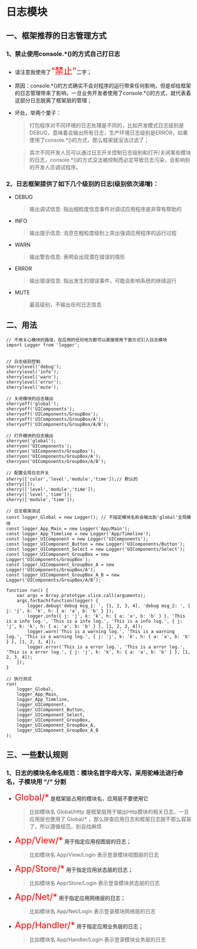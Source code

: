 # 日志模块

## 一、框架推荐的日志管理方式

### 1、禁止使用console.*()的方式自己打日志

* 请注意我使用了<font color=red size=5>“禁止”</font>二字；

* 原因：console.\*()的方式确实不会对程序的运行带来任何影响，但是却给框架的日志管理带来了影响，一旦业务开发者使用了console.\*()的方式，就代表着这部分日志脱离了框架层的管理；

* 坏处，举两个栗子：

  >打包程序对不同环境的日志处理是不同的，比如开发模式日志级别是DEBUG，意味着会输出所有日志，生产环境日志级别是ERROR，如果使用了console.\*()的方式，那么框架就没法过滤了；

  >其次不同开发人员可以通过日志开关控制日志级别和打开/关闭某些模块的日志，console.\*()的方式没法被控制而必定导致日志污染，会影响别的开发人员调试程序。

### 2、日志框架提供了如下几个级别的日志(级别依次递增)：

* DEBUG
  >输出调试信息: 指出细粒度信息事件对调试应用程序是非常有帮助的
* INFO
  >输出提示信息: 消息在粗粒度级别上突出强调应用程序的运行过程
* WARN
  >输出警告信息: 表明会出现潜在错误的情形
* ERROR
  >输出错误信息: 指出发生的错误事件，可能会影响系统的继续运行
* MUTE
  >最高级别，不输出任何日志信息

## 二、用法

```
// 不用关心模块的路径，在应用的任何地方都可以直接使用下面方式引入日志模块
import Logger from 'logger';


// 日志级别控制
sherrylevel('debug');
sherrylevel('info');
sherrylevel('warn');
sherrylevel('error');
sherrylevel('mute');

// 关闭模块的日志输出
sherryoff('global');
sherryoff('UIComponents');
sherryoff('UIComponents/GroupBox');
sherryoff('UIComponents/GroupBox/A');
sherryoff('UIComponents/GroupBox/A/B');

// 打开模块的日志输出
sherryon('global');
sherryon('UIComponents');
sherryon('UIComponents/GroupBox');
sherryon('UIComponents/GroupBox/A');
sherryon('UIComponents/GroupBox/A/B');

// 配置全局日志开关
sherry(['color','level','module','time']);// 默认的
sherry([]);
sherry(['level','module','time']);
sherry(['level','time']);
sherry(['module','time']);

// 日志框架测试
const logger_Global = new Logger(); // 不指定模块名称会输出到'global'全局模块
const logger_App_Main = new Logger('App/Main');
const logger_App_Timeline = new Logger('App/Timeline');
const logger_UIComponent = new Logger('UIComponents');
const logger_UIComponent_Button = new Logger('UIComponents/Button');
const logger_UIComponent_Select = new Logger('UIComponents/Select');
const logger_UIComponent_GroupBox = new Logger('UIComponents/GroupBox');
const logger_UIComponent_GroupBox_A = new Logger('UIComponents/GroupBox/A');
const logger_UIComponent_GroupBox_A_B = new Logger('UIComponents/GroupBox/A/B');

function run() {
    var args = Array.prototype.slice.call(arguments);
    args.forEach(function(logger) {
        logger.debug('debug msg_1: ', [1, 2, 3, 4], 'debug msg_2: ', { j: 'j', k: 'k', h: { a: 'a', b: 'b' } });
        logger.info({ j: 'j', k: 'k', h: { a: 'a', b: 'b' } }, 'This is a info log.', 'This is a info log.', 'This is a info log.', { j: 'j', k: 'k', h: { a: 'a', b: 'b' } }, [1, 2, 3, 4]);
        logger.warn('This is a warning log.', 'This is a warning log.', 'This is a warning log.', { j: 'j', k: 'k', h: { a: 'a', b: 'b' } }, [1, 2, 3, 4]);
        logger.error('This is a error log.', 'This is a error log.', 'This is a error log.', { j: 'j', k: 'k', h: { a: 'a', b: 'b' } }, [1, 2, 3, 4]);
    });
}

// 执行测试
run(
    logger_Global,
    logger_App_Main,
    logger_App_Timeline,
    logger_UIComponent,
    logger_UIComponent_Button,
    logger_UIComponent_Select,
    logger_UIComponent_GroupBox,
    logger_UIComponent_GroupBox_A,
    logger_UIComponent_GroupBox_A_B
);
```

## 三、一些默认规则

### 1、日志的模块名命名规范：模块名首字母大写，采用驼峰法进行命名，子模块用 "/" 分割

* <font color=red size=5>Global/\*</font> 是框架层占用的模块名，应用层不要使用它
  >比如模块名 Global/Http 是框架层用于输出Http模块的相关日志，一旦应用层也使用了 Global/* ，那么排查应用日志和框架日志就不那么容易了，所以遵循规范，别自找麻烦

* <font color=red size=5>App/View/\*</font> 用于指定应用视图层的日志；
  >比如模块名 App/View/Login 表示登录模块视图层的日志

* <font color=red size=5>App/Store/\*</font> 用于指定应用状态层的日志；
  >比如模块名 App/Store/Login 表示登录模块状态层的日志

* <font color=red size=5>App/Net/\*</font> 用于指定应用网络层的日志；
  >比如模块名 App/Net/Login 表示登录模块网络层的日志

* <font color=red size=5>App/Handler/\*</font> 用于指定应用业务层的日志；
  >比如模块名 App/Handler/Login 表示登录模块业务层的日志